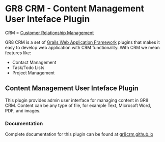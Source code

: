 # GR8 CRM - Content Management User Inteface Plugin

CRM = [Customer Relationship Management](http://en.wikipedia.org/wiki/Customer_relationship_management)

GR8 CRM is a set of [Grails Web Application Framework](http://www.grails.org/)
plugins that makes it easy to develop web application with CRM functionality.
With CRM we mean features like:

- Contact Management
- Task/Todo Lists
- Project Management


## Content Management User Inteface Plugin
This plugin provides admin user interface for managing content in GR8 CRM.
Content can be any type of file, for example Text, Microsoft Word, PDF, and images.

### Documentation

Complete documentation for this plugin can be found at [gr8crm.github.io](http://gr8crm.github.io/plugins/crm-content-ui/)
